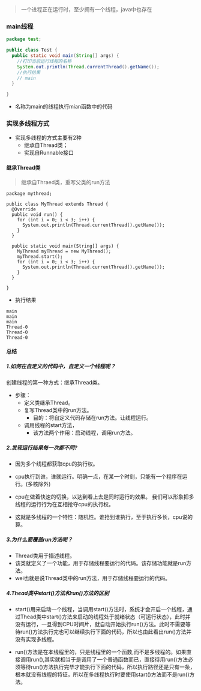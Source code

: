 > 一个进程正在运行时，至少拥有一个线程，java中也存在

### main线程

```java
package test;

public class Test {
  public static void main(String[] args) {
    //打印当前运行线程的名称
    System.out.println(Thread.currentThread().getName());
    //执行结果
    // main
  }

}
```

- 名称为main的线程执行mian函数中的代码

### 实现多线程方式

- 实现多线程的方式主要有2种
    - 继承自Thread类；
    - 实现自Runnable接口

#### 继承Thread类

> 继承自Thraed类，重写父类的run方法

```
package mythread;

public class MyThread extends Thread {
  @Override
  public void run() {
    for (int i = 0; i < 3; i++) {
      System.out.println(Thread.currentThread().getName());
    }
  }

  public static void main(String[] args) {
    MyThread myThread = new MyThread();
    myThread.start();
    for (int i = 0; i < 3; i++) {
      System.out.println(Thread.currentThread().getName());
    }
  }

}
```

- 执行结果

```
main
main
main
Thread-0
Thread-0
Thread-0
```
#### 总结
##### 1.如何在自定义的代码中，自定义一个线程呢？
创建线程的第一种方式：继承Thread类。
- 步骤：
    - 定义类继承Thread。
    - 复写Thread类中的run方法。
	    - 目的：将自定义代码存储在run方法。让线程运行。
    - 调用线程的start方法，
	    - 该方法两个作用：启动线程，调用run方法。

##### 2.发现运行结果每一次都不同?
- 因为多个线程都获取cpu的执行权。
- cpu执行到谁，谁就运行。明确一点，在某一个时刻，只能有一个程序在运行。(多核除外)
- cpu在做着快速的切换，以达到看上去是同时运行的效果。
我们可以形象把多线程的运行行为在互相抢夺cpu的执行权。

- 这就是多线程的一个特性：随机性。谁抢到谁执行，至于执行多长，cpu说的算。



##### 3.为什么要覆盖run方法呢？

- Thread类用于描述线程。
- 该类就定义了一个功能，用于存储线程要运行的代码。该存储功能就是run方法。
- wei也就是说Thread类中的run方法，用于存储线程要运行的代码。

##### 4.Thead类中start()方法和run()方法的区别 
- start()用来启动一个线程，当调用start()方法时，系统才会开启一个线程，通过Thead类中start()方法来启动的线程处于就绪状态（可运行状态），此时并没有运行，一旦得到CPU时间片，就自动开始执行run()方法。此时不需要等待run()方法执行完也可以继续执行下面的代码，所以也由此看出run()方法并没有实现多线程。 

- run()方法是在本线程里的，只是线程里的一个函数,而不是多线程的。如果直接调用run(),其实就相当于是调用了一个普通函数而已，直接待用run()方法必须等待run()方法执行完毕才能执行下面的代码，所以执行路径还是只有一条，根本就没有线程的特征，所以在多线程执行时要使用start()方法而不是run()方法。